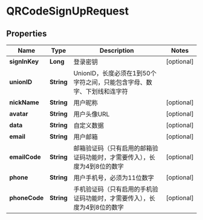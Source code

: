 

# QRCodeSignUpRequest


## Properties

| Name | Type | Description | Notes |
|------------ | ------------- | ------------- | -------------|
|**signInKey** | **Long** | 登录密钥 |  [optional] |
|**unionID** | **String** | UnionID，长度必须在1到50个字符之间，只能包含字母、数字、下划线和连字符 |  |
|**nickName** | **String** | 用户昵称 |  [optional] |
|**avatar** | **String** | 用户头像URL |  [optional] |
|**data** | **String** | 自定义数据 |  [optional] |
|**email** | **String** | 用户邮箱 |  [optional] |
|**emailCode** | **String** | 邮箱验证码（只有启用的邮箱验证码功能时，才需要传入），长度为4到8位的数字 |  [optional] |
|**phone** | **String** | 用户手机号，必须为11位数字 |  [optional] |
|**phoneCode** | **String** | 手机验证码（只有启用的手机验证码功能时，才需要传入），长度为4到8位的数字 |  [optional] |



